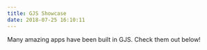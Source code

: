 ```yaml
---
title: GJS Showcase
date: 2018-07-25 16:10:11
---
```


Many amazing apps have been built in GJS. Check them out below!

<ShowCase link="https://wiki.gnome.org/Apps/Documents" title="GNOME Documents" subtitle="A document manager application designed to work with GNOME 3." image="" />
<ShowCase link="https://wiki.gnome.org/Apps/Weather" title="GNOME Weather" subtitle="An application that allows you to monitor the current weather conditions for your city, or anywhere in the world, and to access updated forecasts provided by various internet services." image="" />
<ShowCase link="https://wiki.gnome.org/Apps/Maps" title="GNOME Maps" subtitle="Maps gives you quick access to maps all across the world." image="" />

<ShowCase link="https://wiki.gnome.org/Apps/SoundRecorder" title="GNOME Sound Recorder" subtitle="A simple and modern sound recorder." image="" />
<!--


-->